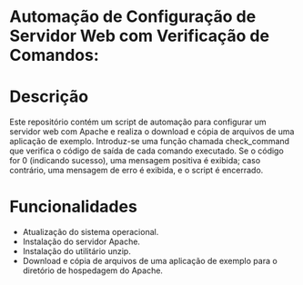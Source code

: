 # Automação de Configuração de Servidor Web com Verificação de Comandos:

# Descrição
Este repositório contém um script de automação para configurar um servidor web com Apache e realiza o download e cópia de arquivos de uma aplicação de exemplo.
Introduz-se uma função chamada check_command que verifica o código de saída de cada comando executado. Se o código for 0 (indicando sucesso), uma mensagem positiva é exibida; caso contrário, uma mensagem de erro é exibida, e o script é encerrado.

# Funcionalidades
- Atualização do sistema operacional.
- Instalação do servidor Apache.
- Instalação do utilitário unzip.
- Download e cópia de arquivos de uma aplicação de exemplo para o diretório de hospedagem do Apache.
